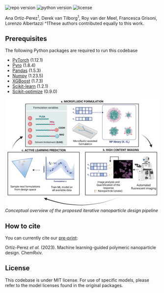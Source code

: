 ![repo version](https://img.shields.io/badge/Version-v.%201.0-green)
![python version](https://img.shields.io/badge/python-v.3.9-blue)
![license](https://img.shields.io/badge/license-MIT-orange)

<!-- Machine learning-guided polymeric nanoparticle design  -->
Ana Ortiz-Perez<sup>1</sup>, Derek van Tilborg<sup>1</sup>, Roy van der Meel, Francesca Grisoni, Lorenzo Albertazzi
^1These authors contributed equally to this work.


<!-- Prerequisites-->
<h2 id="Prerequisites">Prerequisites</h2>

The following Python packages are required to run this codebase
- [PyTorch](https://pytorch.org/) (1.12.1)
- [Pyro](http://pyro.ai/) (1.8.4)
- [Pandas](https://pandas.pydata.org/) (1.5.3)
- [Numpy](https://numpy.org/) (1.23.5)
- [XGBoost](https://xgboost.readthedocs.io/) (1.7.3)
- [Scikit-learn](https://scikit-learn.org/) (1.2.1)
- [Scikit-optimize](https://scikit-optimize.github.io/) (0.9.0)




![Figure 1](figures/fig1.png?raw=true "Figure1")
*Conceptual overview of the proposed iterative nanoparticle design pipeline*


<!-- How to cite-->
<h2 id="How-to-cite">How to cite</h2>

You can currently cite our [pre-print](https://chemrxiv.org/engage/chemrxiv/article-details/...):

Ortiz-Perez *et al.* (2023). Machine learning-guided polymeric nanoparticle design. ChemRxiv.   


<!-- License-->
<h2 id="License">License</h2>

This codebase is under MIT license. For use of specific models, please refer to the model licenses found in the original 
packages.